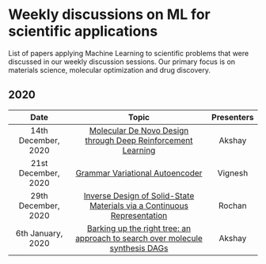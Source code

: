 # Weekly discussions on ML for scientific applications
List of papers applying Machine Learning to scientific problems that were discussed in our weekly discussion sessions. Our primary focus is on materials science, molecular optimization and drug discovery.

## 2020

|       Date       | Topic | Presenters
|:----------------:|:----------------------------------------:|:----------:|
| 14th December, 2020| <a href="https://arxiv.org/abs/1704.07555"> Molecular De Novo Design through Deep Reinforcement Learning </a> | Akshay
| 21st December, 2020| <a href="https://arxiv.org/abs/1703.01925"> Grammar Variational Autoencoder  </a> | Vignesh
| 29th December, 2020| <a href="https://doi.org/10.1016/j.matt.2019.08.017"> Inverse Design of Solid-State Materials via a Continuous Representation  </a> | Rochan
| 6th January, 2020| <a href="https://arxiv.org/abs/2012.11522"> Barking up the right tree: an approach to search over molecule synthesis DAGs </a> | Akshay

